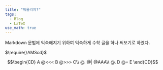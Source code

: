 ```yaml
---
title: "뭐올리지?"
tags:
  - Blog
  - LaTeX
use_math: true
---
```


Markdown 문법에 익숙해지기 위하여 익숙하게 수학 글을 하나 써보기로 하였다. 

$\require{\AMScd}$

$$\begin{CD}
A @<<< B @>>> C\\
@. @| @AAA\\
@. D @= E
\end{CD}$$